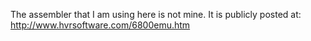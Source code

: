 The assembler that I am using here is not mine. It is publicly posted at: http://www.hvrsoftware.com/6800emu.htm